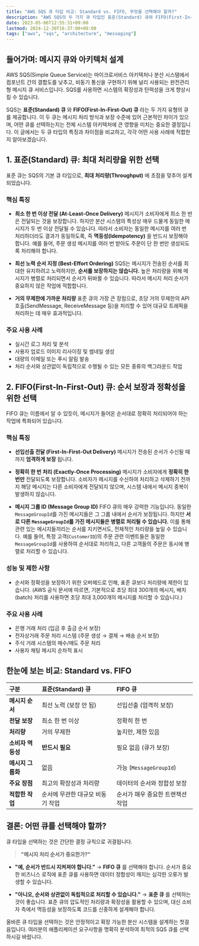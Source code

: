 ```yaml
---
title: "AWS SQS 큐 타입 비교: Standard vs. FIFO, 무엇을 선택해야 할까?"
description: "AWS SQS의 두 가지 큐 타입인 표준(Standard) 큐와 FIFO(First-In-First-Out) 큐의 핵심적인 차이점을 심층 비교합니다. 처리량, 메시지 순서, 전달 보장 수준 등 각 큐의 특징을 이해하고, 어떤 시나리오에 어떤 큐를 선택해야 하는지 명확한 가이드를 제시합니다."
date: 2023-05-06T12:55:31+09:00
lastmod: 2024-12-30T16:37:00+09:00
tags: ["aws", "sqs", "architecture", "messaging"]
---
```


## 들어가며: 메시지 큐와 아키텍처 설계

AWS SQS(Simple Queue Service)는 마이크로서비스 아키텍처나 분산 시스템에서 컴포넌트 간의 결합도를 낮추고, 비동기 통신을 구현하기 위해 널리 사용되는 완전관리형 메시지 큐 서비스입니다. SQS를 사용하면 시스템의 확장성과 탄력성을 크게 향상시킬 수 있습니다.

SQS는 **표준(Standard) 큐** 와 **FIFO(First-In-First-Out) 큐** 라는 두 가지 유형의 큐를 제공합니다. 이 두 큐는 메시지 처리 방식과 보장 수준에 있어 근본적인 차이가 있으며, 어떤 큐를 선택하는지는 전체 시스템 아키텍처에 큰 영향을 미치는 중요한 결정입니다. 이 글에서는 두 큐 타입의 특징과 차이점을 비교하고, 각각 어떤 사용 사례에 적합한지 알아보겠습니다.

## 1. 표준(Standard) 큐: 최대 처리량을 위한 선택

표준 큐는 SQS의 기본 큐 타입으로, **최대 처리량(Throughput)** 에 초점을 맞추어 설계되었습니다.

### 핵심 특징

-   **최소 한 번 이상 전달 (At-Least-Once Delivery)**
    메시지가 소비자에게 최소 한 번은 전달되는 것을 보장합니다. 하지만 분산 시스템의 특성상 매우 드물게 동일한 메시지가 두 번 이상 전달될 수 있습니다. 따라서 소비자는 동일한 메시지를 여러 번 처리하더라도 결과가 동일하도록, 즉 **멱등성(Idempotency)** 을 반드시 보장해야 합니다. 예를 들어, 주문 생성 메시지를 여러 번 받아도 주문이 단 한 번만 생성되도록 처리해야 합니다.

-   **최선 노력 순서 지정 (Best-Effort Ordering)**
    SQS는 메시지가 전송된 순서를 최대한 유지하려고 노력하지만, **순서를 보장하지는 않습니다.** 높은 처리량을 위해 메시지가 병렬로 처리되면서 순서가 뒤바뀔 수 있습니다. 따라서 메시지 처리 순서가 중요하지 않은 작업에 적합합니다.

-   **거의 무제한에 가까운 처리량**
    표준 큐의 가장 큰 장점으로, 초당 거의 무제한의 API 호출(SendMessage, ReceiveMessage 등)을 처리할 수 있어 대규모 트래픽을 처리하는 데 매우 효과적입니다.

### 주요 사용 사례

-   실시간 로그 처리 및 분석
-   사용자 업로드 이미지 리사이징 및 썸네일 생성
-   대량의 이메일 또는 푸시 알림 발송
-   처리 순서와 상관없이 독립적으로 수행될 수 있는 모든 종류의 백그라운드 작업

## 2. FIFO(First-In-First-Out) 큐: 순서 보장과 정확성을 위한 선택

FIFO 큐는 이름에서 알 수 있듯이, 메시지가 들어온 순서대로 정확히 처리되어야 하는 작업에 특화되어 있습니다.

### 핵심 특징

-   **선입선출 전달 (First-In-First-Out Delivery)**
    메시지가 전송된 순서가 수신될 때까지 **엄격하게 보장** 됩니다.

-   **정확히 한 번 처리 (Exactly-Once Processing)**
    메시지가 소비자에게 **정확히 한 번만** 전달되도록 보장합니다. 소비자가 메시지를 수신하여 처리하고 삭제하기 전까지 해당 메시지는 다른 소비자에게 전달되지 않으며, 시스템 내에서 메시지 중복이 발생하지 않습니다.

-   **메시지 그룹 ID (Message Group ID)**
    FIFO 큐의 매우 강력한 기능입니다. 동일한 `MessageGroupId`를 가진 메시지들은 그 그룹 내에서 순서가 보장됩니다. 하지만 **서로 다른 `MessageGroupId`를 가진 메시지들은 병렬로 처리될 수 있습니다.** 이를 통해 관련 있는 메시지들끼리는 순서를 지키면서도, 전체적인 처리량을 높일 수 있습니다. 예를 들어, 특정 고객(`CustomerID`)의 주문 관련 이벤트들은 동일한 `MessageGroupId`를 사용하여 순서대로 처리하고, 다른 고객들의 주문은 동시에 병렬로 처리할 수 있습니다.

### 성능 및 제한 사항

-   순서와 정확성을 보장하기 위한 오버헤드로 인해, 표준 큐보다 처리량에 제한이 있습니다. (AWS 공식 문서에 따르면, 기본적으로 초당 최대 300개의 메시지, 배치(batch) 처리를 사용하면 초당 최대 3,000개의 메시지를 처리할 수 있습니다.)

### 주요 사용 사례

-   은행 거래 처리 (입금 후 출금 순서 보장)
-   전자상거래 주문 처리 시스템 (주문 생성 → 결제 → 배송 순서 보장)
-   주식 거래 시스템의 매수/매도 주문 처리
-   사용자 채팅 메시지 순차적 표시

## 한눈에 보는 비교: Standard vs. FIFO

| 구분 | 표준(Standard) 큐 | FIFO 큐 |
| :--- | :--- | :--- |
| **메시지 순서** | 최선 노력 (보장 안 됨) | 선입선출 (엄격히 보장) |
| **전달 보장** | 최소 한 번 이상 | 정확히 한 번 |
| **처리량** | 거의 무제한 | 높지만, 제한 있음 |
| **소비자 멱등성** | **반드시 필요** | 필요 없음 (큐가 보장) |
| **메시지 그룹화** | 없음 | 가능 (`MessageGroupId`) |
| **주요 장점** | 최고의 확장성과 처리량 | 데이터의 순서와 정합성 보장 |
| **적합한 작업** | 순서에 무관한 대규모 비동기 작업 | 순서가 매우 중요한 트랜잭션 작업 |

## 결론: 어떤 큐를 선택해야 할까?

큐 타입을 선택하는 것은 간단한 결정 규칙으로 귀결됩니다.

> **"메시지 처리 순서가 중요한가?"**

-   **"예, 순서가 반드시 지켜져야 합니다."** → **FIFO 큐** 를 선택해야 합니다. 순서가 중요한 비즈니스 로직에 표준 큐를 사용하면 데이터 정합성이 깨지는 심각한 오류가 발생할 수 있습니다.

-   **"아니오, 순서와 상관없이 독립적으로 처리할 수 있습니다."** → **표준 큐** 를 선택하는 것이 좋습니다. 표준 큐의 압도적인 처리량과 확장성을 활용할 수 있으며, 대신 소비자 측에서 멱등성을 보장하도록 코드를 신중하게 설계해야 합니다.

올바른 큐 타입을 선택하는 것은 안정적이고 확장 가능한 분산 시스템을 설계하는 첫걸음입니다. 여러분의 애플리케이션 요구사항을 명확히 분석하여 최적의 SQS 큐를 선택하시길 바랍니다.